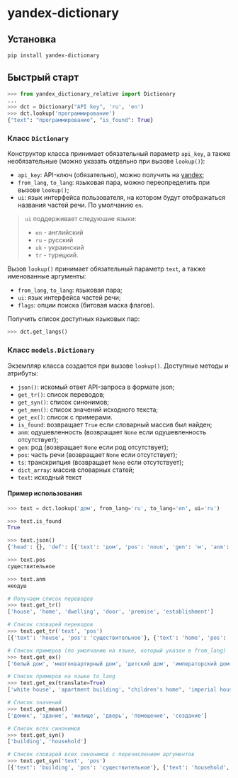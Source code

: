 # yandex-dictionary
## Установка
```bash
pip install yandex-dictionary
```
## Быстрый старт
```python
>>> from yandex_dictionary_relative import Dictionary
...
>>> dct = Dictionary("API key", 'ru', 'en')
>>> dct.lookup('программирование')
{"text": "программирование", "is_found": True}
```

### Класс `Dictionary`
Конструктор класса принимает обязательный параметр `api_key`, а также необязательные (можно указать отдельно при вызове `lookup()`):
- `api_key`: API-ключ (обязательно), можно получить на [yandex](https://yandex.ru/dev/keys/get/?service=dict);
- `from_lang`, `to_lang`: языковая пара, можно переопределить при вызове `lookup()`;
- `ui`: язык интерфейса пользователя, на котором будут отображаться названия частей речи. По умолчанию `en`.

> `ui` поддерживает следуюшие языки: 
> - `en` - английский
> - `ru` - русский
> - `uk` - украинский
> - `tr` - турецкий.

Вызов `lookup()` принимает обязательный параметр `text`, а также именованные аргументы:
- `from_lang`, `to_lang`: языковая пара;
- `ui`: язык интерфейса частей речи;
- `flags`: опции поиска (битовая маска флагов).


Получить список доступных языковых пар:
```python
>>> dct.get_langs()
```

### Класс `models.Dictionary`
Экземпляр класса создается при вызове `lookup()`.
Доступные методы и атрибуты:
- `json()`: искомый ответ API-запроса в формате json;
- `get_tr()`: список переводов;
- `get_syn()`: список синонимов;
- `get_men()`: список значений исходного текста;
- `get_ex()`: список с примерами.
- `is_found`: возвращает `True` если словарный массив был найден;
- `anm`: одушевленность (возвращает `None` если одушевленность отсутствует);
- `gen`: род (возвращает `None` если род отсутствует);
- `pos`: часть речи (возвращает `None` если отсутствует);
- `ts`: транскрипция (возвращает `None` если отсутствует);
- `dict_array`: массив словарных статей;
- `text`: исходный текст

#### Пример использования
```python
>>> text = dct.lookup('дом', from_lang='ru', to_lang='en', ui='ru')

>>> text.is_found
True

>>> text.json()
{'head': {}, 'def': [{'text': 'дом', 'pos': 'noun', 'gen': 'м', 'anm': 'неодуш', 'tr': [{'text': 'house', 'pos': 'noun', 'syn': [{'text': 'building', 'pos': 'noun'}], 'mean': [{'text': 'домик'}, {'text': 'здание'}], 'ex': [{'text': 'белый дом', 'tr': [{'text': 'white house'}]}, {'text': 'многоквартирный дом', 'tr': [{'text': 'apartment building'}]}]}, {'text': 'home', 'pos': 'noun', 'syn': [{'text': 'household', 'pos': 'noun'}], 'ex': [{'text': 'детский дом', 'tr': [{'text': "children's home"}]}, {'text': 'императорский дом', 'tr': [{'text': 'imperial household'}]}]}, {'text': 'dwelling', 'pos': 'noun', 'mean': [{'text': 'жилище'}], 'ex': [{'text': 'сельский дом', 'tr': [{'text': 'rural dwelling'}]}]}, {'text': 'door', 'pos': 'noun', 'mean': [{'text': 'дверь'}]}, {'text': 'premise', 'pos': 'noun', 'mean': [{'text': 'помещение'}]}, {'text': 'establishment', 'pos': 'noun', 'mean': [{'text': 'создание'}]}]}]}

>>> text.pos
существительное

>>> text.anm
неодуш

# Получаем список переводов 
>>> text.get_tr()
['house', 'home', 'dwelling', 'door', 'premise', 'establishment']

# Список словарей переводов
>>> text.get_tr('text', 'pos')
[{'text': 'house', 'pos': 'существительное'}, {'text': 'home', 'pos': 'существительное'}, {'text': 'dwelling', 'pos': 'существительное'}, {'text': 'door', 'pos': 'существительное'}, {'text': 'premise', 'pos': 'существительное'}, {'text': 'establishment', 'pos': 'существительное'}]

# Список примеров (по умолчанию на языке, который указан в from_lang)
>>> text.get_ex()
['белый дом', 'многоквартирный дом', 'детский дом', 'императорский дом', 'сельский дом']

# Список примеров на языке to_lang  
>>> text.get_ex(translate=True)
['white house', 'apartment building', "children's home", 'imperial household', 'rural dwelling']

# Список значений 
>>> text.get_mean()
['домик', 'здание', 'жилище', 'дверь', 'помещение', 'создание']

# Список всех синонимов 
>>> text.get_syn()
['building', 'household']

# Список словарей всех синонимов с перечислением аргументов
>>> text.get_syn('text', 'pos')
[{'text': 'building', 'pos': 'существительное'}, {'text': 'household', 'pos': 'существительное'}]
```

